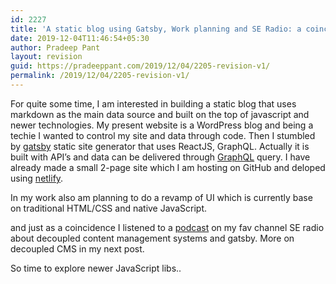 ```yaml
---
id: 2227
title: 'A static blog using Gatsby, Work planning and SE Radio: a coincidence'
date: 2019-12-04T11:46:54+05:30
author: Pradeep Pant
layout: revision
guid: https://pradeeppant.com/2019/12/04/2205-revision-v1/
permalink: /2019/12/04/2205-revision-v1/
---
```

For quite some time, I am interested in building a static blog that uses markdown as the main data source and built on the top of javascript and newer technologies. My present website is a WordPress blog and being a techie I wanted to control my site and data through code. Then I stumbled by [gatsby](https://www.gatsbyjs.org/) static site generator that uses ReactJS, GraphQL. Actually it is built with API&#8217;s and data can be delivered through [GraphQL](https://graphql.org/) query. I have already made a small 2-page site which I am hosting on GitHub and deloped using [netlify](https://www.netlify.com/).

In my work also am planning to do a revamp of UI which is currently base on traditional HTML/CSS and native JavaScript.

and just as a coincidence I listened to a [podcast](https://www.se-radio.net/2019/11/episode-388-bob-kepford-on-decoupled-content-management-systems/) on my fav channel SE radio about decoupled content management systems and gatsby. More on decoupled CMS in my next post.

So time to explore newer JavaScript libs..